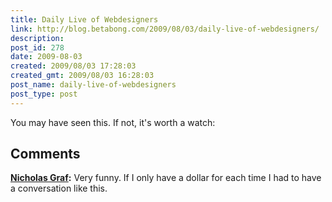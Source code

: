 ```yaml
---
title: Daily Live of Webdesigners
link: http://blog.betabong.com/2009/08/03/daily-live-of-webdesigners/
description: 
post_id: 278
date: 2009-08-03
created: 2009/08/03 17:28:03
created_gmt: 2009/08/03 16:28:03
post_name: daily-live-of-webdesigners
post_type: post
---
```



You may have seen this. If not, it's worth a watch:

## Comments

**[Nicholas Graf](#541 "2011-12-15 16:57:40"):** Very funny. If I only have a dollar for each time I had to have a conversation like this.

